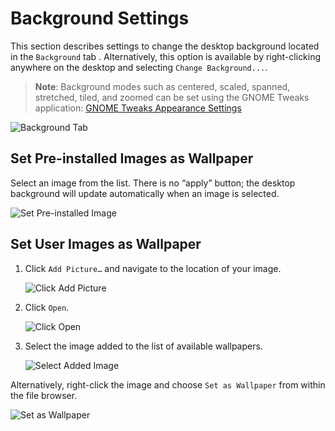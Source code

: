 # Background Settings

This section describes settings to change the desktop background located in the `Background` tab . Alternatively, this option is available by right-clicking anywhere on the desktop and selecting `Change Background...`.

>**Note**: Background modes such as centered, scaled, spanned, stretched, tiled, and zoomed can be set using the GNOME Tweaks application: [GNOME Tweaks Appearance Settings](gnome-tweaks-extensions.md#appearance)

![Background Tab](/images/customize-desktop/background-tab.png)

## Set Pre-installed Images as Wallpaper

Select an image from the list. There is no “apply” button; the desktop background will update automatically when an image is selected.

![Set Pre-installed Image](/images/customize-desktop/set-preinstalled-image.png)

## Set User Images as Wallpaper

1. Click `Add Picture…` and navigate to the location of your image.

    ![Click Add Picture](/images/customize-desktop/click-add-picture.png)

2. Click `Open`.

    ![Click Open](/images/customize-desktop/click-open.png)

3. Select the image added to the list of available wallpapers.

    ![Select Added Image](/images/customize-desktop/select-added-image.png)

Alternatively, right-click the image and choose `Set as Wallpaper` from within the file browser.

![Set as Wallpaper](/images/customize-desktop/set-as-wallpaper.png)